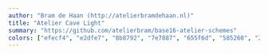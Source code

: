 ```yaml
---
author: "Bram de Haan (http://atelierbramdehaan.nl)"
title: "Atelier Cave Light"
summary: "https://github.com/atelierbram/base16-atelier-schemes"
colors: ["efecf4", "e2dfe7", "8b8792", "7e7887", "655f6d", "585260", "26232a", "19171c", "be4678", "aa573c", "a06e3b", "2a9292", "398bc6", "576ddb", "955ae7", "bf40bf"]
---
```

